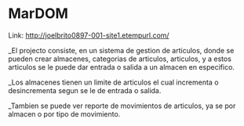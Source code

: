 # MarDOM

Link: http://joelbrito0897-001-site1.etempurl.com/

_El projecto consiste, en un sistema de gestion de articulos, donde se pueden crear almacenes, categorias de articulos, articulos, y a estos articulos se le puede dar entrada o salida a un almacen en especifico.

_Los almacenes tienen un limite de articulos el cual incrementa o desincrementa segun se le de entrada o salida.

_Tambien se puede ver reporte de movimientos de articulos, ya se por almacen o por tipo de movimiento.
